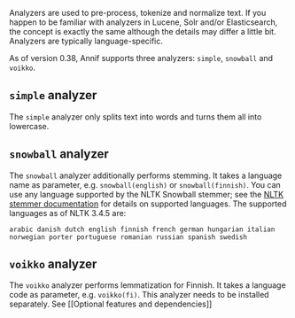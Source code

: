 Analyzers are used to pre-process, tokenize and normalize text. If you happen to be familiar with analyzers in Lucene, Solr and/or Elasticsearch, the concept is exactly the same although the details may differ a little bit. Analyzers are typically language-specific.

As of version 0.38, Annif supports three analyzers: `simple`, `snowball` and `voikko`. 

## `simple` analyzer

The `simple` analyzer only splits text into words and turns them all into lowercase.

## `snowball` analyzer

The `snowball` analyzer additionally performs stemming. It takes a language name as parameter, e.g. `snowball(english)` or `snowball(finnish)`. You can use any language supported by the NLTK Snowball stemmer; see the [NLTK stemmer documentation](http://www.nltk.org/howto/stem.html) for details on supported languages.
The supported languages as of NLTK 3.4.5 are:

    arabic danish dutch english finnish french german hungarian italian norwegian porter portuguese romanian russian spanish swedish

## `voikko` analyzer

The `voikko` analyzer performs lemmatization for Finnish. It takes a language code as parameter, e.g. `voikko(fi)`. This analyzer needs to be installed separately. See [[Optional features and dependencies]]